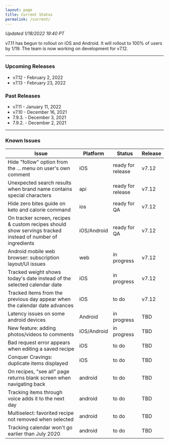 ```yaml
---
layout: page
title: Current Status
permalink: /current/
---
```


_Updated 1/18/2022 19:40 PT_

v7.11 has begun to rollout on iOS and Android. It will rollout to 100% of users by 1/19. The team is now working on development for v7.12. 

***

### Upcoming Releases
- v7.12   - February 2, 2022
- v7.13   - February 23, 2022
 
### Past Releases
- v7.11   - January 11, 2022
- v7.10   - December 16, 2021
- 7.9.3.  - December 3, 2021
- 7.9.2.  - December 2, 2021

***

### Known Issues

|Issue                          |Platform   | Status    | Release           |
| ---                           | ---       | ---       | ---               |
|Hide "follow" option from the ... menu on user's own comment|iOS|ready for release| v7.12|
|Unexpected search results when brand name contains special characters|api|ready for release| v7.12|
|Hide zero bites guide on keto and calorie command|ios|ready for QA| v7.12|
|On tracker screen, recipes & custom recipes should show servings tracked instead of number of ingredients|iOS/Android|ready for QA| v7.12|
|Android mobile web browser: subscription layout/UI issues|web|in progress| v7.12|
|Tracked weight shows today's date instead of the selected calendar date|iOS|in progress| v7.12|
|Tracked items from the previous day appear when the calendar date advances |iOS|to do| v7.12|
|Latency issues on some android devices|Android|in progress| TBD|
|New feature: adding photos/videos to comments|iOS/Android|in progress| TBD|
|Bad request error appears when editing a saved recipe|iOS|to do| TBD|
|Conquer Cravings: duplicate items displayed|iOS|to do| TBD|
|On recipes, "see all" page returns blank screen when navigating back |android|to do| TBD|
|Tracking items through voice adds it to the next day |android|to do| TBD|
|Multiselect: favorited recipe not removed when selected |android|to do| TBD|
|Tracking calendar won't go earlier than July 2020 |android|to do| TBD|
